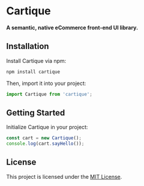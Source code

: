 # **Cartique**  
**A semantic, native eCommerce front-end UI library.**  

## **Installation**  

Install Cartique via npm:  

```bash
npm install cartique
```

Then, import it into your project:  

```js
import Cartique from 'cartique';
```

## **Getting Started**  

Initialize Cartique in your project:  

```js
const cart = new Cartique();
console.log(cart.sayHello());
```

## **License**  

This project is licensed under the [MIT License](LICENSE).  
